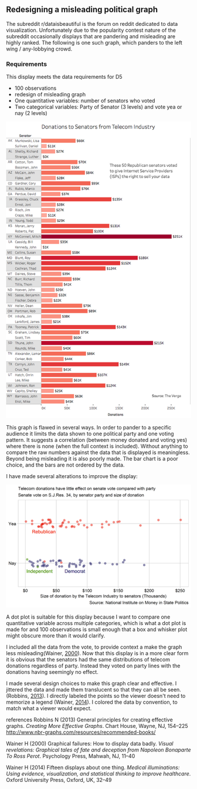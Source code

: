 
Redesigning a misleading political graph
----------------------------------------

The subreddit r/dataisbeautiful is the forum on reddit dedicated to data visualization. Unfortunately due to the popularity contest nature of the subreddit occasionally displays that are pandering and misleading are highly ranked. The following is one such graph, which panders to the left wing / any-lobbying crowd.

### Requirements

This display meets the data requirements for D5

-   100 observations
-   redesign of misleading graph
-   One quantitative variables: number of senators who voted
-   Two categorical variables: Party of Senator (3 levels) and vote yea or nay (2 levels)

![](../resources/d5-telecomSenate-original.png)

This graph is flawed in several ways. In order to pander to a specific audience it limits the data shown to one political party and one voting pattern. It suggests a correlation (between money donated and voting yes) where there is none (when the full context is included). Without anything to compare the raw numbers against the data that is displayed is meaningless.
Beyond being misleading it is also poorly made. The bar chart is a poor choice, and the bars are not ordered by the data.

I have made several alterations to improve the display:

![](../figures/d5-telecomSenate.png)

A dot plot is suitable for this display because I want to compare one quantitative variable across multiple categories, which is what a dot plot is made for and 100 observations is small enough that a box and whisker plot might obscure more than it would clarify.

I included all the data from the vote, to provide context a make the graph less misleading(Wainer, [2000](#ref-Wainer:2000:Ch.1)). Now that this display is in a more clear form it is obvious that the senators had the same distributions of telecom donations regardless of party. Instead they voted on party lines with the donations having seemingly no effect.

I made several design choices to make this graph clear and effective. I jittered the data and made them translucent so that they can all be seen. (Robbins, [2013](#ref-Robbins:2013a)). I directly labeled the points so the viewer doesn't need to memorize a legend (Wainer, [2014](#ref-Wainer:2014)). I colored the data by convention, to match what a viewer would expect.

references
Robbins N (2013) General principles for creating effective graphs. *Creating More Effective Graphs*. Chart House, Wayne, NJ, 154–225 <http://www.nbr-graphs.com/resources/recommended-books/>

Wainer H (2000) Graphical failures: How to display data badly. *Visual revelations: Graphical tales of fate and deception from Napoleon Bonaparte To Ross Perot*. Psychology Press, Mahwah, NJ, 11–40

Wainer H (2014) Fifteen displays about one thing. *Medical illuminations: Using evidence, visualization, and statistical thinking to improve healthcare*. Oxford University Press, Oxford, UK, 32–49

